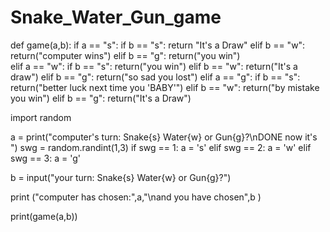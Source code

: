 # Snake_Water_Gun_game
def game(a,b):
    if a == "s":
        if b == "s":
          return "It's a Draw"
        elif b == "w":
          return("computer wins")
        elif b == "g":
          return("you win")      
    elif a == "w":
        if b == "s":
          return("you win")
        elif b == "w":
          return("It's a draw")
        elif b == "g":
          return("so sad you lost")
    elif a == "g":
        if b == "s":
          return("better luck next time you 'BABY'")
        elif b == "w":
          return("by mistake you win")
        elif b == "g":
          return("It's a Draw")      


import random 

a = print("computer's turn: Snake{s} Water{w} or Gun{g}?\nDONE now it's ")
swg = random.randint(1,3)
if swg == 1:
    a = 's'
elif swg == 2:
    a = 'w'
elif swg == 3:
    a = 'g'

b = input("your turn: Snake{s} Water{w} or Gun{g}?")

print ("computer has chosen:",a,"\nand you have chosen",b )

print(game(a,b))


